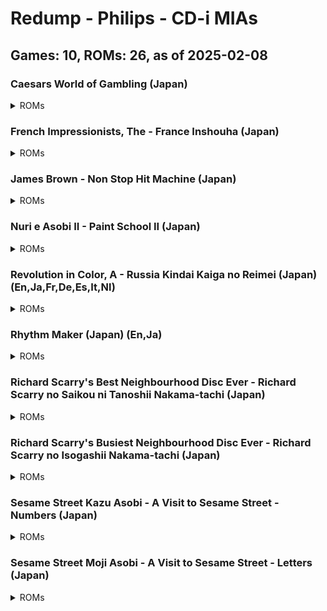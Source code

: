 # Redump - Philips - CD-i MIAs
## Games: 10, ROMs: 26, as of 2025-02-08
### Caesars World of Gambling (Japan)
<details>
<summary>ROMs</summary>

- Caesars World of Gambling (Japan).bin, CRC: 3f508714
</details>

### French Impressionists, The - France Inshouha (Japan)
<details>
<summary>ROMs</summary>

- French Impressionists, The - France Inshouha (Japan).bin, CRC: 49d0003b
</details>

### James Brown - Non Stop Hit Machine (Japan)
<details>
<summary>ROMs</summary>

- James Brown - Non Stop Hit Machine (Japan) (Track 01).bin, CRC: 696d103e
- James Brown - Non Stop Hit Machine (Japan) (Track 02).bin, CRC: 8c043f76
- James Brown - Non Stop Hit Machine (Japan) (Track 03).bin, CRC: dcfca233
- James Brown - Non Stop Hit Machine (Japan) (Track 04).bin, CRC: 30049a6f
- James Brown - Non Stop Hit Machine (Japan) (Track 05).bin, CRC: a66643fb
- James Brown - Non Stop Hit Machine (Japan) (Track 06).bin, CRC: 3a3bc073
- James Brown - Non Stop Hit Machine (Japan) (Track 07).bin, CRC: d2bd6ed2
- James Brown - Non Stop Hit Machine (Japan) (Track 08).bin, CRC: 86c049a5
- James Brown - Non Stop Hit Machine (Japan) (Track 09).bin, CRC: d12910d0
- James Brown - Non Stop Hit Machine (Japan) (Track 10).bin, CRC: 3219b3d4
- James Brown - Non Stop Hit Machine (Japan) (Track 11).bin, CRC: fa6270e4
- James Brown - Non Stop Hit Machine (Japan) (Track 12).bin, CRC: 26b87b05
- James Brown - Non Stop Hit Machine (Japan) (Track 13).bin, CRC: 60abd5e9
</details>

### Nuri e Asobi II - Paint School II (Japan)
<details>
<summary>ROMs</summary>

- Nuri e Asobi II - Paint School II (Japan).bin, CRC: cc9f3364
</details>

### Revolution in Color, A - Russia Kindai Kaiga no Reimei (Japan) (En,Ja,Fr,De,Es,It,Nl)
<details>
<summary>ROMs</summary>

- Revolution in Color, A - Russia Kindai Kaiga no Reimei (Japan) (En,Ja,Fr,De,Es,It,Nl) (Track 1).bin, CRC: e49f9895
- Revolution in Color, A - Russia Kindai Kaiga no Reimei (Japan) (En,Ja,Fr,De,Es,It,Nl) (Track 2).bin, CRC: 04b2c913
- Revolution in Color, A - Russia Kindai Kaiga no Reimei (Japan) (En,Ja,Fr,De,Es,It,Nl) (Track 4).bin, CRC: 48f8b6bc
- Revolution in Color, A - Russia Kindai Kaiga no Reimei (Japan) (En,Ja,Fr,De,Es,It,Nl) (Track 5).bin, CRC: 17c5359d
- Revolution in Color, A - Russia Kindai Kaiga no Reimei (Japan) (En,Ja,Fr,De,Es,It,Nl) (Track 6).bin, CRC: 84c1175c
</details>

### Rhythm Maker (Japan) (En,Ja)
<details>
<summary>ROMs</summary>

- Rhythm Maker (Japan) (En,Ja).bin, CRC: 1ef23066
</details>

### Richard Scarry's Best Neighbourhood Disc Ever - Richard Scarry no Saikou ni Tanoshii Nakama-tachi (Japan)
<details>
<summary>ROMs</summary>

- Richard Scarry's Best Neighbourhood Disc Ever - Richard Scarry no Saikou ni Tanoshii Nakama-tachi (Japan).bin, CRC: 697d3b26
</details>

### Richard Scarry's Busiest Neighbourhood Disc Ever - Richard Scarry no Isogashii Nakama-tachi (Japan)
<details>
<summary>ROMs</summary>

- Richard Scarry's Busiest Neighbourhood Disc Ever - Richard Scarry no Isogashii Nakama-tachi (Japan).bin, CRC: edead5af
</details>

### Sesame Street Kazu Asobi - A Visit to Sesame Street - Numbers (Japan)
<details>
<summary>ROMs</summary>

- Sesame Street Kazu Asobi - A Visit to Sesame Street - Numbers (Japan).bin, CRC: 4b7c8343
</details>

### Sesame Street Moji Asobi - A Visit to Sesame Street - Letters (Japan)
<details>
<summary>ROMs</summary>

- Sesame Street Moji Asobi - A Visit to Sesame Street - Letters (Japan).bin, CRC: d66deda6
</details>

